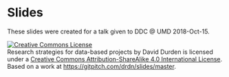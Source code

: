 # Slides

These slides were created for a talk given to DDC @ UMD 2018-Oct-15.

<a rel="license" href="http://creativecommons.org/licenses/by-sa/4.0/"><img alt="Creative Commons License" style="border-width:0" src="https://i.creativecommons.org/l/by-sa/4.0/80x15.png" /></a><br /><span xmlns:dct="http://purl.org/dc/terms/" href="http://purl.org/dc/dcmitype/InteractiveResource" property="dct:title" rel="dct:type">Research strategies for data-based projects</span> by <span xmlns:cc="http://creativecommons.org/ns#" property="cc:attributionName">David Durden</span> is licensed under a <a rel="license" href="http://creativecommons.org/licenses/by-sa/4.0/">Creative Commons Attribution-ShareAlike 4.0 International License</a>.<br />Based on a work at <a xmlns:dct="http://purl.org/dc/terms/" href="https://gitpitch.com/drdn/slides/master" rel="dct:source">https://gitpitch.com/drdn/slides/master</a>.
